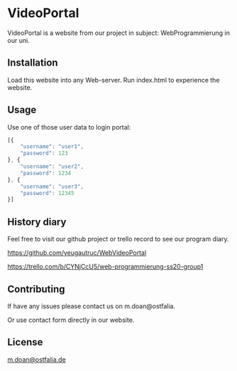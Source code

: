 # VideoPortal

VideoPortal is a website from our project in subject: WebProgrammierung in our uni.

## Installation

Load this website into any Web-server. Run index.html to experience the website.

## Usage

Use one of those user data to login portal:
```javascript
[{
    "username": "user1",
    "password": 123
}, {
    "username": "user2",
    "password": 1234
}, {
    "username": "user3",
    "password": 12345
}]
```
## History diary

Feel free to visit our github project or trello record to see our program diary.

https://github.com/yeugautruc/WebVideoPortal

https://trello.com/b/CYNjCcU5/web-programmierung-ss20-group1

## Contributing
If have any issues please contact us on m.doan@ostfalia.

Or use contact form directly in our website.

## License
m.doan@ostfalia.de